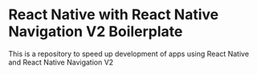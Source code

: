 # React Native with React Native Navigation V2 Boilerplate

This is a repository to speed up development of apps using React Native and React Native Navigation V2
